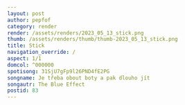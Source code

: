 ```yaml
---
layout: post
author: pepfof
category: render
render: /assets/renders/2023_05_13_stick.png
thumb: /assets/renders/thumb/thumb-2023_05_13_stick.png
title: Stick
navigation_override: /
aspect: 1/1
domcol: ^000000
spotisong: 31SjU7gFp9l26PND4fE2PG
songname: Je třeba obout boty a pak dlouho jít
songautr: The Blue Effect
postid: 83
---
```


<!--USER BEGIN 1-->

<!--USER END 1-->

<!--more-->
<!--USER BEGIN 2-->

<!--USER END 2-->

